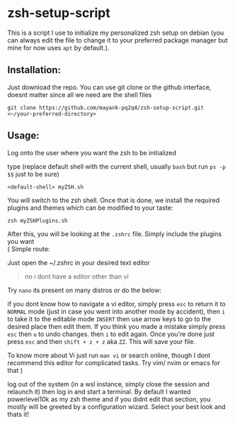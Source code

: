 # zsh-setup-script
This is a script I use to initialize my personalized zsh setup on debian (you can always edit the file to change it to your preferred package manager but mine for now uses `apt` by default.).

## Installation:<br>
Just download the repo. You can use git clone or the github interface, doesnt matter since all we need are the shell files

`git clone https://github.com/mayank-pq2q4/zsh-setup-script.git <~/your-preferred-directory>`

## Usage:<br>
Log onto the user where you want the zsh to be initialized

type (replace default shell with the current shell, usually `bash` but run `ps -p $$` just to be sure)

```<default-shell> myZSH.sh```

You will switch to the zsh shell. Once that is done, we install the required plugins and themes which can be modified to your taste:

```zsh myZSHPlugins.sh```

After this, you will be looking at the `.zshrc` file. Simply include the plugins you want<br>
(
Simple route:

Just open the ~/.zshrc in your desired text editor

> no i dont have a editor other than vi

Try `nano` its present on many distros or do the below:

if you dont know how to navigate a vi editor, simply press `esc` to return it to `NORMAL` mode (just in case you went into another mode by accident), then `i` to take it to the editable mode `INSERT` then use arrow keys to go to the desired place then edit them. If you think you made a mistake simply press `esc` then `u` to undo changes. then `i` to edit again. Once you're done just press `esc` and then `shift + z + z` aka `ZZ`. This will save your file.

To know more about Vi just run `man vi` or search online, though I dont recommend this editor for complicated tasks. Try vim/ nvim or emacs for that
)  

log out of the system (in a wsl instance, simply close the session and relaunch it) then log in and start a terminal. By default I wanted powerlevel10k as my zsh theme and if you didnt edit that section, you mostly will be greeted by a configuration wizard. Select your best look and thats it!
